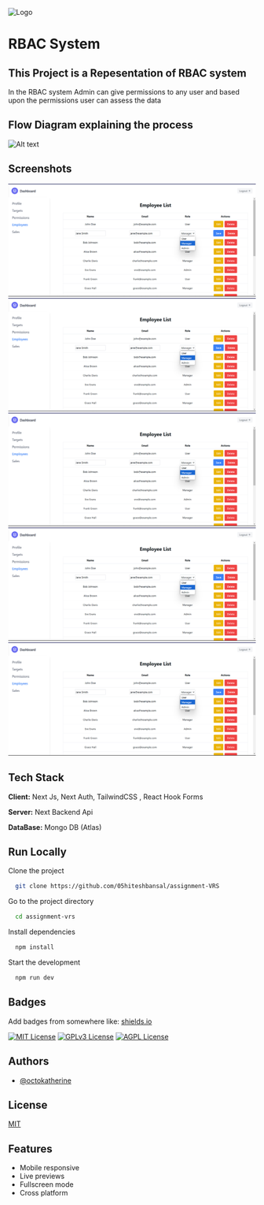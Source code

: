 
![Logo](https://blog.johnfolberth.com/wp-content/uploads/2020/10/rbac.png)


# RBAC System

## This Project is a Repesentation of RBAC system

In the RBAC system Admin can give permissions to any user and based upon the permissions user can assess the data
 



## Flow Diagram explaining the process

![Alt text](https://media.licdn.com/dms/image/v2/D4E12AQGzCU2goiI_nQ/article-cover_image-shrink_720_1280/article-cover_image-shrink_720_1280/0/1664827958184?e=1738195200&v=beta&t=kgbapWcSAVgpAsq-9aiULcuG9zCiPbfnxq_zMpWIsAw)



## Screenshots

![App Screenshot](/demoImages/Employees.png)
![App Screenshot](/demoImages/Employees.png)
![App Screenshot](/demoImages/Employees.png)
![App Screenshot](/demoImages/Employees.png)
![App Screenshot](/demoImages/Employees.png)



## Tech Stack

**Client:** Next Js, Next Auth, TailwindCSS , React Hook Forms

**Server:** Next Backend Api

**DataBase:** Mongo DB (Atlas)


## Run Locally

Clone the project

```bash
  git clone https://github.com/05hiteshbansal/assignment-VRS
```

Go to the project directory

```bash
  cd assignment-vrs
```

Install dependencies

```bash
  npm install
```

Start the development

```bash
  npm run dev
```


## Badges

Add badges from somewhere like: [shields.io](https://shields.io/)

[![MIT License](https://img.shields.io/badge/License-MIT-green.svg)](https://choosealicense.com/licenses/mit/)
[![GPLv3 License](https://img.shields.io/badge/License-GPL%20v3-yellow.svg)](https://opensource.org/licenses/)
[![AGPL License](https://img.shields.io/badge/license-AGPL-blue.svg)](http://www.gnu.org/licenses/agpl-3.0)


## Authors

- [@octokatherine](https://www.github.com/05hiteshbansal)


## License

[MIT](https://choosealicense.com/licenses/mit/)


## Features

- Mobile responsive
- Live previews
- Fullscreen mode
- Cross platform

